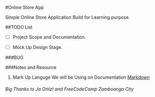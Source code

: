 #Online Store App

Simple Online Store Application Build for Learning purpose.


##TODO List

- [ ] Project Scope and Documentation.
- [ ] Mock Up Design Stage.



###BUG




###Notes and Resource

1. Mark Up Languge We will be Using on Documentation [Markdown](https://guides.github.com/features/mastering-markdown/)


###### Big Thanks to Ja Ortiz! and FreeCodeCamp Zamboanga City



